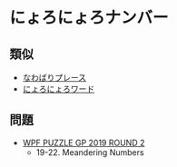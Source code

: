 # にょろにょろナンバー

## 類似
- [なわばりプレース](capsules.md)
- [にょろにょろワード](meanderingwords.md)

## 問題
- [WPF PUZZLE GP 2019 ROUND 2](../questions/wpfpgp2019-2.md)
	- 19-22. Meandering Numbers

